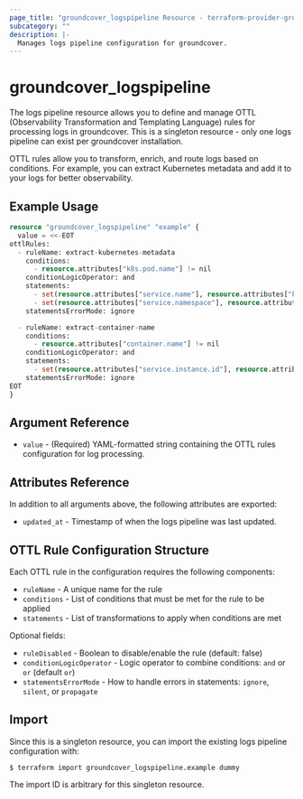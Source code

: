 ```yaml
---
page_title: "groundcover_logspipeline Resource - terraform-provider-groundcover"
subcategory: ""
description: |-
  Manages logs pipeline configuration for groundcover.
---
```


# groundcover_logspipeline

The logs pipeline resource allows you to define and manage OTTL (Observability Transformation and Templating Language) rules for processing logs in groundcover. This is a singleton resource - only one logs pipeline can exist per groundcover installation.

OTTL rules allow you to transform, enrich, and route logs based on conditions. For example, you can extract Kubernetes metadata and add it to your logs for better observability.

## Example Usage

```terraform
resource "groundcover_logspipeline" "example" {
  value = <<-EOT
ottlRules:
  - ruleName: extract-kubernetes-metadata
    conditions:
      - resource.attributes["k8s.pod.name"] != nil
    conditionLogicOperator: and
    statements:
      - set(resource.attributes["service.name"], resource.attributes["k8s.pod.name"])
      - set(resource.attributes["service.namespace"], resource.attributes["k8s.namespace.name"])
    statementsErrorMode: ignore

  - ruleName: extract-container-name
    conditions:
      - resource.attributes["container.name"] != nil
    conditionLogicOperator: and
    statements:
      - set(resource.attributes["service.instance.id"], resource.attributes["container.name"]) 
    statementsErrorMode: ignore
EOT
}
```

## Argument Reference

* `value` - (Required) YAML-formatted string containing the OTTL rules configuration for log processing.

## Attributes Reference

In addition to all arguments above, the following attributes are exported:

* `updated_at` - Timestamp of when the logs pipeline was last updated.

## OTTL Rule Configuration Structure

Each OTTL rule in the configuration requires the following components:

* `ruleName` - A unique name for the rule
* `conditions` - List of conditions that must be met for the rule to be applied
* `statements` - List of transformations to apply when conditions are met

Optional fields:
* `ruleDisabled` - Boolean to disable/enable the rule (default: false)
* `conditionLogicOperator` - Logic operator to combine conditions: `and` or `or` (default `or`)
* `statementsErrorMode` - How to handle errors in statements: `ignore`, `silent`, or `propagate`

## Import

Since this is a singleton resource, you can import the existing logs pipeline configuration with:

```
$ terraform import groundcover_logspipeline.example dummy
```

The import ID is arbitrary for this singleton resource. 